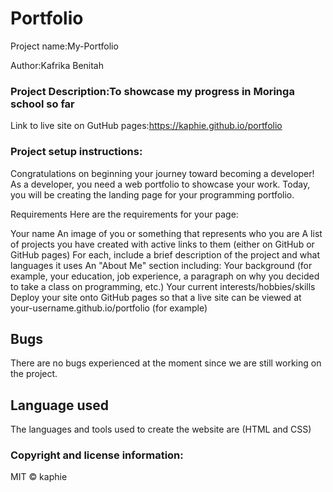 # Portfolio

Project name:My-Portfolio

Author:Kafrika Benitah

### Project Description:To showcase my progress in Moringa school so far

Link to live site on GutHub pages:https://kaphie.github.io/portfolio

### Project setup instructions:
Congratulations on beginning your journey toward becoming a developer! As a developer, you need a web portfolio to showcase your work. Today, you will be creating the landing page for your programming portfolio. 

Requirements
Here are the requirements for your page:

Your name
An image of you or something that represents who you are
A list of projects you have created with active links to them (either on GitHub or GitHub pages)
For each, include a brief description of the project and what languages it uses
An "About Me" section including:
Your background (for example, your education, job experience, a paragraph on why you decided to take a class on programming, etc.)
Your current interests/hobbies/skills
Deploy your site onto GitHub pages so that a live site can be viewed at your-username.github.io/portfolio (for example)

## Bugs
There are no bugs experienced at the moment since we are still working on the project.

## Language used
The languages and tools used to create the website are (HTML and CSS)

### Copyright and license information: 
MIT &copy; kaphie 
